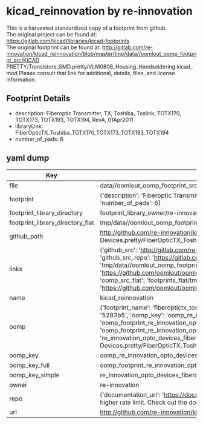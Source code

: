 # kicad_reinnovation by re-innovation  
This is a harvested standardized copy of a footprint from github.  
The original project can be found at:  
https://gitlab.com/kicad/libraries/kicad-footprints  
The original footprint can be found at:
http://gitlab.com/re-innovation/kicad_reinnovation/blob/master/tmp/data//oomlout_oomp_footprint_src/KiCAD PRETTY/Transistors_SMD.pretty/VLM0806_Housing_Handsoldering.kicad_mod
Please consult that link for additional, details, files, and license information.  
## Footprint Details
* description: Fiberoptic Transmitter, TX, Toshiba, Toslink, TOTX170, TOTX173, TOTX193, TOTX194, RevA, 01Apr2011  
* libraryLink: FiberOpticTX_Toshiba_TOTX170_TOTX173_TOTX193_TOTX194  
* number_of_pads: 6  
## yaml dump  
| Key | Value |  
| --- | --- |  
| file | data//oomlout_oomp_footprint_src/kicad_reinnovation/KiCAD PRETTY/Opto-Devices.pretty/FiberOpticTX_Toshiba_TOTX170_TOTX173_TOTX193_TOTX194.kicad_mod |  
| footprint | {'description': 'Fiberoptic Transmitter, TX, Toshiba, Toslink, TOTX170, TOTX173, TOTX193, TOTX194, RevA, 01Apr2011', 'libraryLink': 'FiberOpticTX_Toshiba_TOTX170_TOTX173_TOTX193_TOTX194', 'number_of_pads': 6} |  
| footprint_library_directory | footprint_library_owner/re-innovation_kicad_reinnovation |  
| footprint_library_directory_flat | tmp/data//oomlout_oomp_footprint_src/footprints_flat/re_innovation_opto_devices_fiberoptictx_toshiba_totx170_totx173_totx193_totx194/working |  
| github_path | http://github.com/re-innovation/kicad_reinnovation/blob/master/tmp/data//oomlout_oomp_footprint_src/KiCAD PRETTY/Opto-Devices.pretty/FiberOpticTX_Toshiba_TOTX170_TOTX173_TOTX193_TOTX194.kicad_mod |  
| links | {'github_src': 'http://gitlab.com/re-innovation/kicad_reinnovation/blob/master/tmp/data//oomlout_oomp_footprint_src/KiCAD PRETTY/Transistors_SMD.pretty/VLM0806_Housing_Handsoldering.kicad_mod', 'github_src_repo': 'https://gitlab.com/kicad/libraries/kicad-footprints', 'oomp_bot': 'tmp/data//oomlout_oomp_footprint_src/footprints/re_innovation_opto_devices_fiberoptictx_toshiba_totx170_totx173_totx193_totx194/working', 'oomp_bot_github': 'https://github.com/oomlout/oomlout_oomp_footprint_bot/tree/main/tmp/data//oomlout_oomp_footprint_src/footprints/re_innovation_opto_devices_fiberoptictx_toshiba_totx170_totx173_totx193_totx194/working', 'oomp_src_flat': 'footprints_flat/tmp/data//oomlout_oomp_footprint_src/footprints_flat/re_innovation_opto_devices_fiberoptictx_toshiba_totx170_totx173_totx193_totx194/working', 'oomp_src_flat_github': 'https://github.com/oomlout/oomlout_oomp_footprint_src/tree/main/tmp/data//oomlout_oomp_footprint_src/footprints_flat/re_innovation_opto_devices_fiberoptictx_toshiba_totx170_totx173_totx193_totx194/working'} |  
| name | kicad_reinnovation |  
| oomp | {'footprint_name': 'fiberoptictx_toshiba_totx170_totx173_totx193_totx194', 'library_name': 'opto_devices', 'md5': '5283b548bc0391bc4e5636fe77bc468f', 'md5_10': '5283b548bc', 'md5_5': '5283b', 'md5_6': '5283b5', 'oomp_key': 'oomp_re_innovation_opto_devices_fiberoptictx_toshiba_totx170_totx173_totx193_totx194', 'oomp_key_extra': 'oomp_footprint_re_innovation_opto_devices_fiberoptictx_toshiba_totx170_totx173_totx193_totx194', 'oomp_key_full': 'oomp_footprint_re_innovation_opto_devices_fiberoptictx_toshiba_totx170_totx173_totx193_totx194_5283b5', 'oomp_key_simple': 're_innovation_opto_devices_fiberoptictx_toshiba_totx170_totx173_totx193_totx194', 'original_filename': 'data//oomlout_oomp_footprint_src/kicad_reinnovation/KiCAD PRETTY/Opto-Devices.pretty/FiberOpticTX_Toshiba_TOTX170_TOTX173_TOTX193_TOTX194.kicad_mod', 'owner_name': 're_innovation'} |  
| oomp_key | oomp_re_innovation_opto_devices_fiberoptictx_toshiba_totx170_totx173_totx193_totx194 |  
| oomp_key_full | oomp_footprint_re_innovation_opto_devices_fiberoptictx_toshiba_totx170_totx173_totx193_totx194 |  
| oomp_key_simple | re_innovation_opto_devices_fiberoptictx_toshiba_totx170_totx173_totx193_totx194 |  
| owner | re-innovation |  
| repo | {'documentation_url': 'https://docs.github.com/rest/overview/resources-in-the-rest-api#rate-limiting', 'message': "API rate limit exceeded for 84.66.142.224. (But here's the good news: Authenticated requests get a higher rate limit. Check out the documentation for more details.)"} |  
| url | http://github.com/re-innovation/kicad_reinnovation |  

